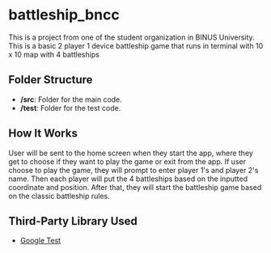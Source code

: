 # battleship_bncc
This is a project from one of the student organization in BINUS University. This is a basic 2 player 1 device battleship game that runs in terminal with 10 x 10 map with 4 battleships

## Folder Structure
- **/src**: Folder for the main code.
- **/test**: Folder for the test code.

## How It Works
User will be sent to the home screen when they start the app, where they get to choose if they want to play the game or exit from the app. If user choose to play the game, they will prompt to enter player 1's and player 2's name. Then each player will put the 4 battleships based on the inputted coordinate and position. After that, they will start the battleship game based on the classic battleship rules.
## Third-Party Library Used
- [Google Test](https://github.com/google/googletest)
